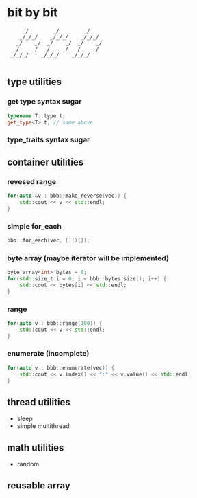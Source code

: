 # bit by bit

```
     _/        _/        _/
    _/_/_/    _/_/_/    _/_/_/
   _/    _/  _/    _/  _/    _/
  _/    _/  _/    _/  _/    _/
 _/_/_/    _/_/_/    _/_/_/
 
```

## type utilities

### get type syntax sugar

```cpp
typename T::type t;
get_type<T> t; // same above
```

### type_traits syntax sugar

## container utilities

### revesed range

```cpp
for(auto &v : bbb::make_reverse(vec)) {
	std::cout << v << std::endl;
}
```

### simple for_each

```cpp
bbb::for_each(vec, [](){});
```

### byte array (maybe iterator will be implemented)

```cpp
byte_array<int> bytes = 8;
for(std::size_t i = 0; i < bbb::bytes.size(); i++) {
	std::cout << bytes[i] << std::endl;
}
```

### range

```cpp
for(auto v : bbb::range(100)) {
	std::cout << v << std::endl;
}
```

### enumerate (incomplete)

```cpp
for(auto v : bbb::enumerate(vec)) {
	std::cout << v.index() << ":" << v.value() << std::endl;
}
```

## thread utilities

* sleep
* simple multithread

## math utilities

* random

## reusable array
